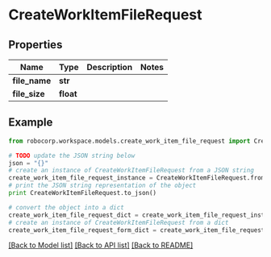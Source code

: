 # CreateWorkItemFileRequest


## Properties
Name | Type | Description | Notes
------------ | ------------- | ------------- | -------------
**file_name** | **str** |  | 
**file_size** | **float** |  | 

## Example

```python
from robocorp.workspace.models.create_work_item_file_request import CreateWorkItemFileRequest

# TODO update the JSON string below
json = "{}"
# create an instance of CreateWorkItemFileRequest from a JSON string
create_work_item_file_request_instance = CreateWorkItemFileRequest.from_json(json)
# print the JSON string representation of the object
print CreateWorkItemFileRequest.to_json()

# convert the object into a dict
create_work_item_file_request_dict = create_work_item_file_request_instance.to_dict()
# create an instance of CreateWorkItemFileRequest from a dict
create_work_item_file_request_form_dict = create_work_item_file_request.from_dict(create_work_item_file_request_dict)
```
[[Back to Model list]](../README.md#documentation-for-models) [[Back to API list]](../README.md#documentation-for-api-endpoints) [[Back to README]](../README.md)


